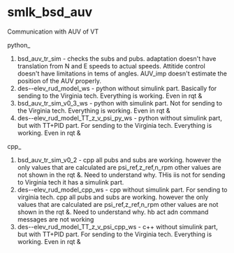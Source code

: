 # smlk_bsd_auv
Communication with AUV of VT

python_
1. bsd_auv_tr_sim - checks the subs and pubs. adaptation doesn't have translation from N and E speeds to actual speeds. Attitide control doesn't have limitations in tems of angles. AUV_imp doesn't estimate the position of the AUV properly.
2. des--elev_rud_model_ws - python without simulink part. Basically for sending to the Virginia tech. Everything is working. Even in rqt &
3. bsd_auv_tr_sim_v0_3_ws - python with simulink part. Not for sending to the Virginia tech. Everything is working. Even in rqt &
4. des--elev_rud_model_TT_z_v_psi_py_ws - python without simulink part, but with TT+PID part. For sending to the Virginia tech. Everything is working. Even in rqt &

cpp_
1. bsd_auv_tr_sim_v0_2 - cpp all pubs and subs are working. however the only values that are calculated are psi_ref,z_ref,n_rpm other values are not shown in the rqt &. Need to understand why. THis iis not for sending to  Virginia tech it has a simulink part. 
2. des--elev_rud_model_cpp_ws - cpp without simulink part. For sending to virginia tech. cpp all pubs and subs are working. however the only values that are calculated are psi_ref,z_ref,n_rpm other values are not shown in the rqt &. Need to understand why. hb act adn command messages are not working
3. des--elev_rud_model_TT_z_v_psi_cpp_ws - c++ without simulink part, but with TT+PID part. For sending to the Virginia tech. Everything is working. Even in rqt &

